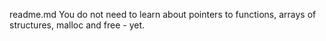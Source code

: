 readme.md
You do not need to learn about pointers to functions, arrays of structures, malloc and free - yet.
